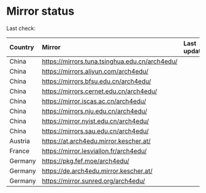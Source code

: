 <script src="./time.js"></script>
# Mirror status
Last check: <script type="text/javascript">localize(1718828366.478916);</script>

|Country|Mirror|Last update|
|:------|:-----|:----------|
|China|https://mirrors.tuna.tsinghua.edu.cn/arch4edu/|<script type="text/javascript">localize(1718778984);</script>|
|China|https://mirrors.aliyun.com/arch4edu/|<script type="text/javascript">localize(1718778984);</script>|
|China|https://mirrors.bfsu.edu.cn/arch4edu/|<script type="text/javascript">localize(1718778984);</script>|
|China|https://mirrors.cernet.edu.cn/arch4edu/|<script type="text/javascript">localize(1718778984);</script>|
|China|https://mirror.iscas.ac.cn/arch4edu/|<script type="text/javascript">localize(1718778984);</script>|
|China|https://mirrors.nju.edu.cn/arch4edu/|<script type="text/javascript">localize(1718735686);</script>|
|China|https://mirror.nyist.edu.cn/arch4edu/|<script type="text/javascript">localize(1718778984);</script>|
|China|https://mirrors.sau.edu.cn/arch4edu/|<script type="text/javascript">localize(1718778984);</script>|
|Austria|https://at.arch4edu.mirror.kescher.at/|<script type="text/javascript">localize(1718778984);</script>|
|France|https://mirror.lesviallon.fr/arch4edu/|<script type="text/javascript">localize(1718778984);</script>|
|Germany|https://pkg.fef.moe/arch4edu/|<script type="text/javascript">localize(1718778984);</script>|
|Germany|https://de.arch4edu.mirror.kescher.at/|<script type="text/javascript">localize(1718778984);</script>|
|Germany|https://mirror.sunred.org/arch4edu/|<script type="text/javascript">localize(1718778984);</script>|

<script src="./tablefilter/tablefilter.js"></script>
<script src="./table.js"></script>